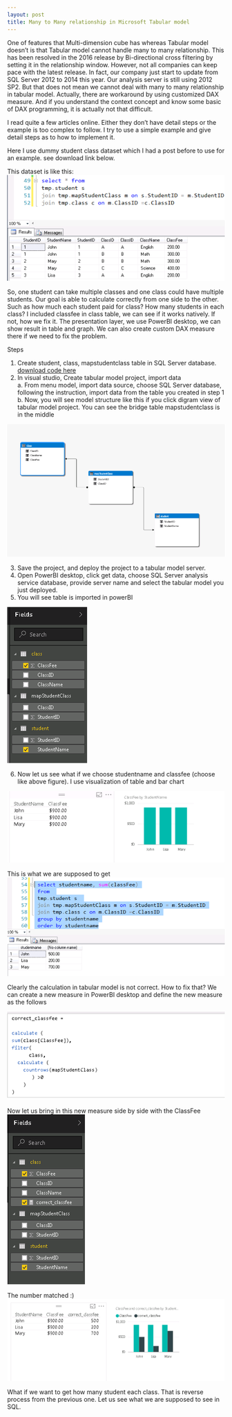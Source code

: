 ```yaml
---
layout: post
title: Many to Many relationship in Microsoft Tabular model
---
```


One of features that Multi-dimension cube has whereas Tabular model doesn’t is that Tabular model cannot handle many to many relationship.  This has been resolved in the 2016 release by Bi-directional cross filtering by setting it in the relationship window.  However, not all companies can keep pace with the latest release.  In fact, our company just start to update from SQL Server 2012 to 2014 this year. Our analysis server is still using 2012 SP2.   But that does not mean we cannot deal with many to many relationship in tabular model. Actually, there are workaround by using customized DAX measure.  And if you understand the context concept and know some basic of DAX programming, it is actually not that difficult.

I read quite a few articles online.  Either they don’t have detail steps or the example is too complex to follow.  I try to use a simple example and give detail steps as to how to implement it.  

Here I use dummy student class dataset which I had a post before to use for an example.  see download link below. 

This dataset is like this:  
<img src="/images/blog3/data_in_table.PNG" alt="sample data">  

 So, one student can take multiple classes and one class could have multiple students. Our goal is able to calculate correctly from one side to the other.  Such as how much each student paid for class?   How many students in each class?    I included classfee in class table, we can see if it works natively.  If not, how we fix it.  The presentation layer, we use PowerBI desktop, we can show result in table and graph. We can also create custom DAX measure there if we need to fix the problem.   
 
 
Steps
1.	Create student, class, mapstudentclass table in SQL Server database.   <a href="/Files/student_class_table_script.sql">download code here</a>
2.	In visual studio, Create tabular model project, import data   
  a.	 From menu model, import data source, choose SQL Server database,  following the instruction, import data from the table you created in step 1  
  b.	Now, you will see model structure like this if you click digram view of tabular model project.  You can see  the bridge table mapstudentclass is in the middle  
  <img src="/images/blog18/structure.PNG">  

3.	Save the project, and deploy the project to a tabular model server. 
4.	Open PowerBI desktop, click get data, choose SQL Server analysis service database,  provide server name and select the tabular model you just deployed.
5.	You will see table is imported in powerBI  
  <img src="/images/blog18/show_column_in_powerBI.PNG">  
  
6. Now let us see what if we choose studentname and classfee (choose like above figure).  I use visualization of table and bar chart 
 <img src="/images/blog18/first result.PNG"> 

This is what we are supposed to get 
<img src="/images/blog3/DW_calculation.PNG" alt="calcuation at dw">

Clearly the calculation in tabular model is not correct.  How to fix that?  We can create a new measure in PowerBI desktop and define the new measure as the follows  

<img src="/images/blog18/correct_classfee_measure.PNG">

Now let us bring in this new measure side by side with the ClassFee   
<img src="/images/blog18/show_column_in_powerBI2.PNG">

The number matched :)  
<img src="/images/blog18/second_result.PNG">

What if we want to get how many student each class. That is reverse process from the previous one. 
Let us see what we are supposed to see in SQL. 

